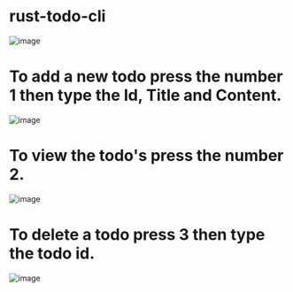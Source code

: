 # rust-todo-cli
![image](https://user-images.githubusercontent.com/61476419/118914204-6e78bb80-b8f0-11eb-91ec-9deeb5b35925.png)
# To add a new todo press the number 1 then type the Id, Title and Content.
![image](https://user-images.githubusercontent.com/61476419/118914278-8b14f380-b8f0-11eb-8a62-73eab8c1d828.png)
# To view the todo's press the number 2.
![image](https://user-images.githubusercontent.com/61476419/118914312-9cf69680-b8f0-11eb-9b65-137048964362.png)
# To delete a todo press 3 then type the todo id.
![image](https://user-images.githubusercontent.com/61476419/118914386-bdbeec00-b8f0-11eb-993d-0130cfad9e56.png)
